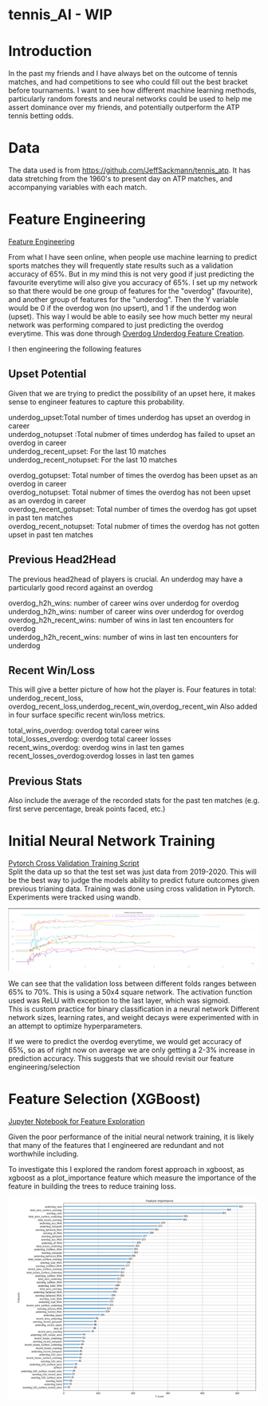 # tennis_AI - WIP

# Introduction
In the past my friends and I have always bet on the outcome of tennis matches, and had competitions to see who could fill out the best bracket before tournaments. I want to see how different machine learning methods, particularly random forests and neural networks could be used to help me assert dominance over my friends, and potentially outperform the ATP tennis betting odds.

# Data
The data used is from https://github.com/JeffSackmann/tennis_atp.
It has data stretching from the 1960's to present day on ATP matches, and accompanying variables with each match.

# Feature Engineering
[Feature Engineering](ATP_machine_learning/feature_engineering/feature_engineering.py)

From what I have seen online, when people use machine learning to predict sports matches they will frequently state results such as a validation accuracy of 65%. But in my mind this is not very good if just predicting the favourite everytime will also give you accuracy of 65%.
I set up my network so that there would be one group of features for the "overdog" (favourite), and another group of features for the "underdog". Then the Y variable would be 0 if the overdog won (no upsert), and 1 if the underdog won (upset). This way I would be able to easily see how much better my neural network was performing compared to just predicting the overdog everytime. This was done through [Overdog Underdog Feature Creation](ATP_machine_learning/underdog_overdog/underdog_overdog.py).


I then engineering the following features

## Upset Potential

Given that we are trying to predict the possibility of an upset here, it makes sense to engineer features to capture this probability. 

underdog_upset:Total number of times underdog has upset an overdog in career <br />
underdog_notupset :Total nubmer of times underdog has failed to upset an overdog in career <br />
underdog_recent_upset: For the last 10 matches <br />
underdog_recent_notupset: For the last 10 matches <br />

overdog_gotupset: Total number of times the overdog has been upset as an overdog in career <br />
overdog_notupset: Total nubmer of times the overdog has not been upset as an overdog in career <br />
overdog_recent_gotupset: Total number of times the overdog has got upset in past ten matches <br />
overdog_recent_notupset: Total nubmer of times the overdog has not gotten upset in past ten matches <br />

## Previous Head2Head

The previous head2head of players is crucial. An underdog may have a particularly good record against an overdog

overdog_h2h_wins: number of career wins over underdog for overdog <br />
underdog_h2h_wins: number of career wins over underdog for overdog <br />
overdog_h2h_recent_wins: number of wins in last ten encounters for overdog <br />
underdog_h2h_recent_wins: number of wins in last ten encounters for underdog <br />

## Recent Win/Loss
This will give a better picture of how hot the player is. Four features in total: underdog_recent_loss, overdog_recent_loss,underdog_recent_win,overdog_recent_win
Also added in four surface specific recent win/loss metrics. 

total_wins_overdog: overdog total career wins <br />
total_losses_overdog: overdog total career losses <br />
recent_wins_overdog: overdog wins in last ten games <br />
recent_losses_overdog:overdog losses in last ten games <br />

## Previous Stats

Also include the average of the recorded stats for the past ten matches (e.g. first serve percentage, break points faced, etc.)



# Initial Neural Network Training
[Pytorch Cross Validation Training Script](ATP_machine_learning/train.py) <br />
Split the data up so that the test set was just data from 2019-2020. This will be the best way to judge the models ability to predict future outcomes given previous trianing data.
Training was done using cross validation in Pytorch. Experiments were tracked using wandb.

![Initial training](Initial_training.png)

We can see that the validation loss between different folds ranges between 65% to 70%. This is using a 50x4 square network. 
The activation function used was ReLU with exception to the last layer, which was sigmoid. <br /> This is custom practice for binary classification in a neural network
Different network sizes, learning rates, and weight decays were experimented with in an attempt to optimize hyperparameters.

If we were to predict the overdog everytime, we would get accuracy of 65%, so as of right now on average we are only getting a 2-3% increase in prediction accuracy. This suggests that we should revisit our feature engineering/selection

# Feature Selection (XGBoost)
[Jupyter Notebook for Feature Exploration](ATP_machine_learning/train.py)

Given the poor performance of the initial neural network training, it is likely that many of the features that I engineered are redundant and not worthwhile including.

To investigate this I explored the random forest approach in xgboost, as xgboost as a plot_importance feature which measure the importance of the feature in building the trees to reduce training loss.


![Initial training](Initial_feature_importance.png)



